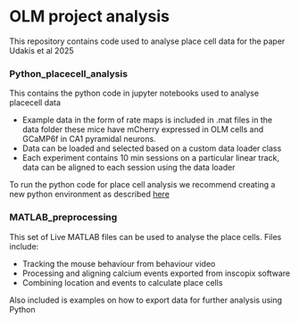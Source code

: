 # OLM project analysis

This repository contains code used to analyse place cell data for the paper Udakis et al 2025

### Python_placecell_analysis
This contains the python code in jupyter notebooks used to analyse placecell data

- Example data in the form of rate maps is included in .mat files in the data folder these mice have mCherry expressed in OLM cells and GCaMP6f in CA1 pyramidal neurons.
- Data can be loaded and selected based on a custom data loader class 
- Each experiment contains 10 min sessions on a particular linear track, data can be aligned to each session using the data loader

To run the python code for place cell analysis we recommend creating a new python environment as described [here](python_placecell_analysis/env_setup.md)


### MATLAB_preprocessing

This set of Live MATLAB files can be used to analyse the place cells.
Files include:
- Tracking the mouse behaviour from behaviour video 
- Processing and aligning calcium events exported from inscopix software 
- Combining location and events to calculate place cells 

Also included is examples on how to export data for further analysis using Python